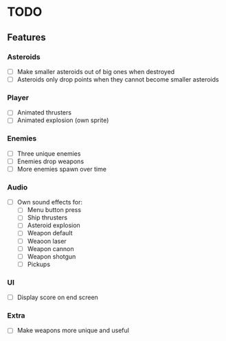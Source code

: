 # TODO

## Features

### Asteroids

- [ ] Make smaller asteroids out of big ones when destroyed
- [ ] Asteroids only drop points when they cannot become smaller asteroids

### Player

- [ ] Animated thrusters
- [ ] Animated explosion (own sprite)

### Enemies

- [ ] Three unique enemies
- [ ] Enemies drop weapons
- [ ] More enemies spawn over time

### Audio

- [ ] Own sound effects for:
  - [ ] Menu button press
  - [ ] Ship thrusters
  - [ ] Asteroid explosion
  - [ ] Weapon default
  - [ ] Weaoon laser
  - [ ] Weapon cannon
  - [ ] Weapon shotgun
  - [ ] Pickups

### UI

- [ ] Display score on end screen

### Extra

- [ ] Make weapons more unique and useful
